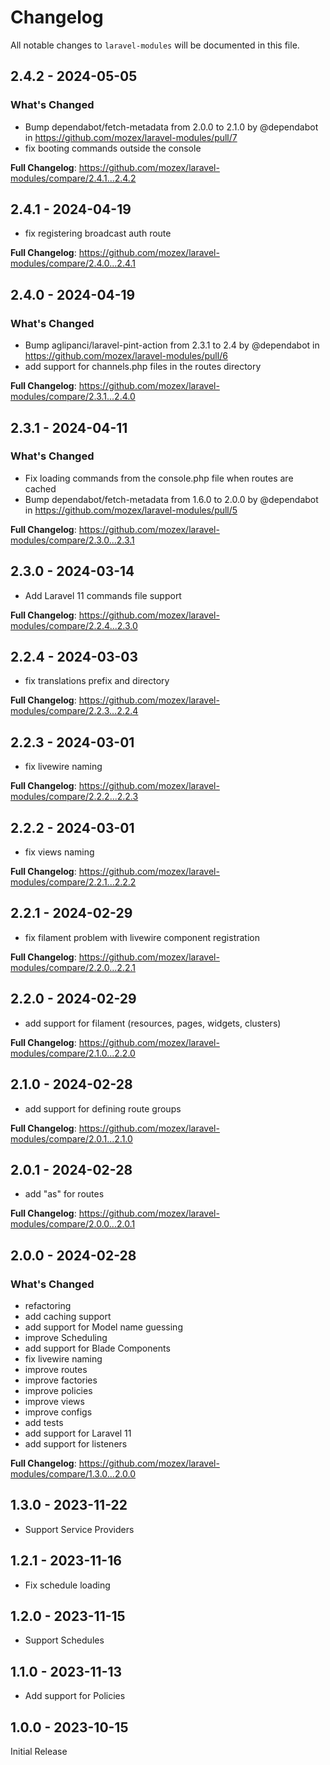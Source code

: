 # Changelog

All notable changes to `laravel-modules` will be documented in this file.

## 2.4.2 - 2024-05-05

### What's Changed

* Bump dependabot/fetch-metadata from 2.0.0 to 2.1.0 by @dependabot in https://github.com/mozex/laravel-modules/pull/7
* fix booting commands outside the console

**Full Changelog**: https://github.com/mozex/laravel-modules/compare/2.4.1...2.4.2

## 2.4.1 - 2024-04-19

* fix registering broadcast auth route

**Full Changelog**: https://github.com/mozex/laravel-modules/compare/2.4.0...2.4.1

## 2.4.0 - 2024-04-19

### What's Changed

* Bump aglipanci/laravel-pint-action from 2.3.1 to 2.4 by @dependabot in https://github.com/mozex/laravel-modules/pull/6
* add support for channels.php files in the routes directory

**Full Changelog**: https://github.com/mozex/laravel-modules/compare/2.3.1...2.4.0

## 2.3.1 - 2024-04-11

### What's Changed

* Fix loading commands from the console.php file when routes are cached
* Bump dependabot/fetch-metadata from 1.6.0 to 2.0.0 by @dependabot in https://github.com/mozex/laravel-modules/pull/5

**Full Changelog**: https://github.com/mozex/laravel-modules/compare/2.3.0...2.3.1

## 2.3.0 - 2024-03-14

* Add Laravel 11 commands file support

**Full Changelog**: https://github.com/mozex/laravel-modules/compare/2.2.4...2.3.0

## 2.2.4 - 2024-03-03

* fix translations prefix and directory

**Full Changelog**: https://github.com/mozex/laravel-modules/compare/2.2.3...2.2.4

## 2.2.3 - 2024-03-01

* fix livewire naming

**Full Changelog**: https://github.com/mozex/laravel-modules/compare/2.2.2...2.2.3

## 2.2.2 - 2024-03-01

* fix views naming

**Full Changelog**: https://github.com/mozex/laravel-modules/compare/2.2.1...2.2.2

## 2.2.1 - 2024-02-29

* fix filament problem with livewire component registration

**Full Changelog**: https://github.com/mozex/laravel-modules/compare/2.2.0...2.2.1

## 2.2.0 - 2024-02-29

* add support for filament (resources, pages, widgets, clusters)

**Full Changelog**: https://github.com/mozex/laravel-modules/compare/2.1.0...2.2.0

## 2.1.0 - 2024-02-28

* add support for defining route groups

**Full Changelog**: https://github.com/mozex/laravel-modules/compare/2.0.1...2.1.0

## 2.0.1 - 2024-02-28

* add "as" for routes

**Full Changelog**: https://github.com/mozex/laravel-modules/compare/2.0.0...2.0.1

## 2.0.0 - 2024-02-28

### What's Changed

* refactoring
* add caching support
* add support for Model name guessing
* improve Scheduling
* add support for Blade Components
* fix livewire naming
* improve routes
* improve factories
* improve policies
* improve views
* improve configs
* add tests
* add support for Laravel 11
* add support for listeners

**Full Changelog**: https://github.com/mozex/laravel-modules/compare/1.3.0...2.0.0

## 1.3.0 - 2023-11-22

- Support Service Providers

## 1.2.1 - 2023-11-16

- Fix schedule loading

## 1.2.0 - 2023-11-15

- Support Schedules

## 1.1.0 - 2023-11-13

- Add support for Policies

## 1.0.0 - 2023-10-15

Initial Release
